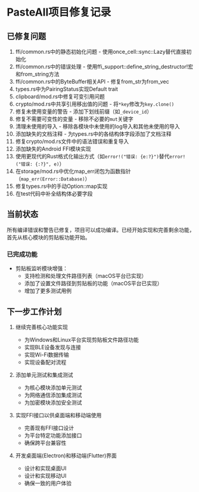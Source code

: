 # PasteAll项目修复记录

## 已修复问题

1. ffi/common.rs中的静态初始化问题 - 使用once_cell::sync::Lazy替代直接初始化
2. ffi/common.rs中的错误处理 - 使用ffi_support::define_string_destructor!宏和from_string方法
3. ffi/common.rs中的ByteBuffer相关API - 修复from_str为from_vec
4. types.rs中为PairingStatus实现Default trait
5. clipboard/mod.rs中修复可变引用问题
6. crypto/mod.rs中共享引用移出值的问题 - 将`*key`修改为`key.clone()`
7. 修复未使用变量的警告 - 添加下划线前缀（如`_device_id`）
8. 修复不需要可变性的变量 - 移除不必要的`mut`关键字
9. 清理未使用的导入 - 移除各模块中未使用的log导入和其他未使用的导入
10. 添加缺失的文档注释 - 为types.rs中的各结构体字段添加了文档注释
11. 修复crypto/mod.rs文件中的语法错误和重复导入
12. 添加缺失的Android FFI模块实现
13. 使用更现代的Rust格式化输出方式（如`error!("错误: {e:?}")`替代`error!("错误: {:?}", e)`）
14. 在storage/mod.rs中优化map_err闭包为函数指针（`map_err(Error::Database)`）
15. 修复types.rs中的手动Option::map实现
16. 在test代码中补全结构体必要字段

## 当前状态

所有编译错误和警告已修复，项目可以成功编译。已经开始实现和完善剩余功能，首先从核心模块的剪贴板功能开始。

### 已完成功能

- 剪贴板监听模块增强：
  - 支持检测和处理文件路径列表（macOS平台已实现）
  - 添加了设置文件路径到剪贴板的功能（macOS平台已实现）
  - 增加了更多测试用例

## 下一步工作计划

1. 继续完善核心功能实现
   - 为Windows和Linux平台实现剪贴板文件路径功能
   - 实现BLE设备发现与连接
   - 实现Wi-Fi数据传输
   - 实现设备配对流程

2. 添加单元测试和集成测试
   - 为核心模块添加单元测试
   - 为网络通信添加集成测试
   - 为加密模块添加安全测试

3. 实现FFI接口以供桌面端和移动端使用
   - 完善现有FFI接口设计
   - 为平台特定功能添加接口
   - 确保跨平台兼容性

4. 开发桌面端(Electron)和移动端(Flutter)界面
   - 设计和实现桌面UI
   - 设计和实现移动UI
   - 确保一致的用户体验
